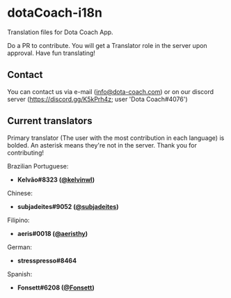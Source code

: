 # dotaCoach-i18n

Translation files for Dota Coach App.

Do a PR to contribute. You will get a Translator role in the server upon approval. Have fun translating!

## Contact

You can contact us via e-mail (info@dota-coach.com) or on our discord server (https://discord.gg/K5kPrh4z; user 'Dota Coach#4076')

## Current translators

Primary translator (The user with the most contribution in each language) is bolded. An asterisk means they're not in the server. Thank you for contributing!

Brazilian Portuguese:

- **Kelvão#8323 ([@kelvinwl](https://github.com/kelvinwl))**

Chinese:

- **subjadeites#9052 ([@subjadeites](https://github.com/subjadeites))**

Filipino:

- **aeris#0018 ([@aeristhy](https://github.com/aeristhy))**

German:

- **stresspresso#8464**

Spanish:

- **Fonsett#6208 ([@Fonsett](https://github.com/Fonsett))**
